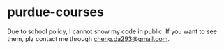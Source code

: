 # purdue-courses

Due to school policy, I cannot show my code in public. If you want to see them, plz contact me through cheng.da293@gmail.com.
